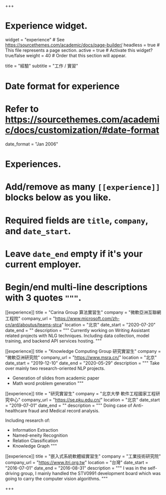 +++
# Experience widget.
widget = "experience"  # See https://sourcethemes.com/academic/docs/page-builder/
headless = true  # This file represents a page section.
active = true  # Activate this widget? true/false
weight = 40  # Order that this section will appear.

title = "經驗"
subtitle = "工作 / 實習"

# Date format for experience
#   Refer to https://sourcethemes.com/academic/docs/customization/#date-format
date_format = "Jan 2006"

# Experiences.
#   Add/remove as many `[[experience]]` blocks below as you like.
#   Required fields are `title`, `company`, and `date_start`.
#   Leave `date_end` empty if it's your current employer.
#   Begin/end multi-line descriptions with 3 quotes `"""`.
[[experience]]
  title = "Carina Group 算法實習生"
  company = "微軟亞洲互聯網工程院"
  company_url = "https://www.microsoft.com/zh-cn/ard/aboutus/teams-stca"
  location = "北京"
  date_start = "2020-07-20"
  date_end = ""
  description = """
  Currently working on Writing Assistant related projects with NLG techniques.
  Including data collection, model training, and backend API services hosting.
  """

[[experience]]
  title = "Knowledge Computing Group 研究實習生"
  company = "微軟亞洲研究院"
  company_url = "https://www.msra.cn/"
  location = "北京"
  date_start = "2019-12-10"
  date_end = "2020-05-29"
  description = """
  Take over mainly two research-oriented NLP projects.

  * Generation of slides from academic paper
  * Math word problem generation
  """

[[experience]]
  title = "研究實習生"
  company = "北京大學 軟件工程國家工程研究中心"
  company_url = "https://se.pku.edu.cn/"
  location = "北京"
  date_start = "2019-07-01"
  date_end = ""
  description = """
  Doing case of Anti-healthcare fraud and Medical record analysis.

  Including research of:
  
  * Information Extraction
  * Named-eneity Recognition
  * Relation Classification
  * Knowledge Graph
  """

[[experience]]
  title = "嵌入式系統軟體組實習生"
  company = "工業技術研究院"
  company_url = "https://www.itri.org.tw"
  location = "台灣"
  date_start = "2016-07-01"
  date_end = "2016-08-31"
  description = """
  I was in the self-driving group, I mainly handled the STV0991 development board which was going to carry the computer vision algorithms.
  """

+++
